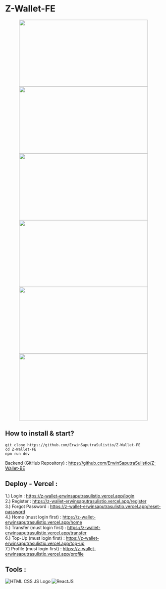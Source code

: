 # Z-Wallet-FE
<p align="center">
  <img height="215" src="https://user-images.githubusercontent.com/77045083/117056856-fc787200-ad46-11eb-8329-9d9aac0cf244.png" width="415">
  <img height="215" src="https://user-images.githubusercontent.com/77045083/117717734-642a3380-b205-11eb-93ba-89c8bdb90d6b.png" width="415">
  <img height="215" src="https://user-images.githubusercontent.com/77045083/117717744-67252400-b205-11eb-88bf-f3b6df35b43c.png" width="415">
  <img height="215" src="https://user-images.githubusercontent.com/77045083/117717753-6ab8ab00-b205-11eb-9411-351e81aca24f.png" width="415">
  <img height="215" src="https://user-images.githubusercontent.com/77045083/117056905-07330700-ad47-11eb-9ed7-a144bc6d00b4.png" width="415">
  <img height="215" src="https://user-images.githubusercontent.com/77045083/117056914-08fcca80-ad47-11eb-952a-d08814ec1f3d.png" width="415">
</p>

## How to install & start?  
    git clone https://github.com/ErwinSaputraSulistio/Z-Wallet-FE
    cd Z-Wallet-FE
    npm run dev
Backend (GitHub Repository) : https://github.com/ErwinSaputraSulistio/Z-Wallet-BE  

## Deploy - Vercel :
1.) Login : https://z-wallet-erwinsaputrasulistio.vercel.app/login  
2.) Register : https://z-wallet-erwinsaputrasulistio.vercel.app/register  
3.) Forgot Password : https://z-wallet-erwinsaputrasulistio.vercel.app/reset-password  
4.) Home (must login first) : https://z-wallet-erwinsaputrasulistio.vercel.app/home   
5.) Transfer (must login first) : https://z-wallet-erwinsaputrasulistio.vercel.app/transfer  
6.) Top-Up (must login first) : https://z-wallet-erwinsaputrasulistio.vercel.app/top-up  
7.) Profile (must login first) : https://z-wallet-erwinsaputrasulistio.vercel.app/profile  

## Tools :  
![HTML CSS JS Logo](https://user-images.githubusercontent.com/77045083/110452347-ad6fe100-80f7-11eb-94ab-c86a935c6e1f.png)
![ReactJS](https://user-images.githubusercontent.com/77045083/118378083-645a7280-b5fb-11eb-84b3-92d0b0e09e57.png)

